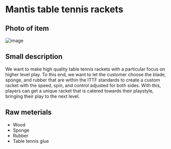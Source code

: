 # Mantis table tennis rackets

## Photo of item
![image](https://github.com/AntGra25/unit3-CS24/assets/142757981/d40e8fef-db41-41e6-bb1b-6172fee688a6)

## Small description
We want to make high quality table tennis rackets with a particular focus on higher level play. To this end, we want to let the customer choose the blade, sponge, and rubber that are within the ITTF standards to create a custom racket with the speed, spin, and control adjusted for both sides. With this, players can get a unique racket that is catered towards their playstyle, bringing their play to the next level.

## Raw meterials
* Wood
* Sponge
* Rubber
* Table tennis glue
